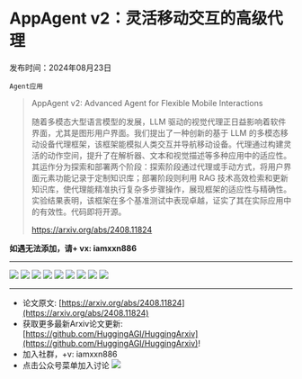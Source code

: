 # AppAgent v2：灵活移动交互的高级代理
发布时间：2024年08月23日

`Agent应用`
> AppAgent v2: Advanced Agent for Flexible Mobile Interactions
>
> 随着多模态大型语言模型的发展，LLM 驱动的视觉代理正日益影响着软件界面，尤其是图形用户界面。我们提出了一种创新的基于 LLM 的多模态移动设备代理框架，该框架能模拟人类交互并导航移动设备。代理通过构建灵活的动作空间，提升了在解析器、文本和视觉描述等多种应用中的适应性。其运作分为探索和部署两个阶段：探索阶段通过代理或手动方式，将用户界面元素功能记录于定制知识库；部署阶段则利用 RAG 技术高效检索和更新知识库，使代理能精准执行复杂多步骤操作，展现框架的适应性与精确性。实验结果表明，该框架在多个基准测试中表现卓越，证实了其在实际应用中的有效性。代码即将开源。
>
> https://arxiv.org/abs/2408.11824

**如遇无法添加，请+ vx: iamxxn886**
<hr />

![](https://raw.githubusercontent.com/HuggingAGI/HuggingArxiv/main/paper_images/2408.11824/x1.png)
![](https://raw.githubusercontent.com/HuggingAGI/HuggingArxiv/main/paper_images/2408.11824/x2.png)
![](https://raw.githubusercontent.com/HuggingAGI/HuggingArxiv/main/paper_images/2408.11824/x3.png)
![](https://raw.githubusercontent.com/HuggingAGI/HuggingArxiv/main/paper_images/2408.11824/x4.png)
![](https://raw.githubusercontent.com/HuggingAGI/HuggingArxiv/main/paper_images/2408.11824/x5.png)
![](https://raw.githubusercontent.com/HuggingAGI/HuggingArxiv/main/paper_images/2408.11824/x6.png)
![](https://raw.githubusercontent.com/HuggingAGI/HuggingArxiv/main/paper_images/2408.11824/x7.png)
![](https://raw.githubusercontent.com/HuggingAGI/HuggingArxiv/main/paper_images/2408.11824/x8.png)
![](https://raw.githubusercontent.com/HuggingAGI/HuggingArxiv/main/paper_images/2408.11824/x9.png)

<hr />

- 论文原文: [https://arxiv.org/abs/2408.11824](https://arxiv.org/abs/2408.11824)
- 获取更多最新Arxiv论文更新: [https://github.com/HuggingAGI/HuggingArxiv](https://github.com/HuggingAGI/HuggingArxiv)!
- 加入社群，+v: iamxxn886
- 点击公众号菜单加入讨论
![](https://raw.githubusercontent.com/HuggingAGI/wx_assets/main/2024/07/31/1722434818326-94339e92-22f1-4472-9d27-fed232f70b5d.jpeg)